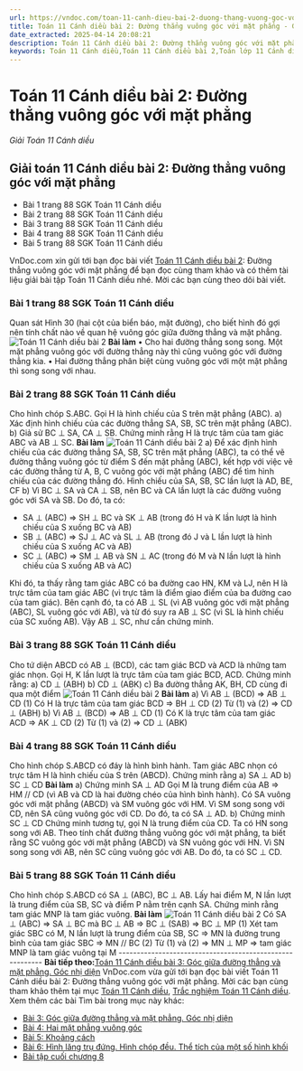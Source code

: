 ```yaml
---
url: https://vndoc.com/toan-11-canh-dieu-bai-2-duong-thang-vuong-goc-voi-mat-phang-309192
title: Toán 11 Cánh diều bài 2: Đường thẳng vuông góc với mặt phẳng - Giải Toán 11 Cánh diều - VnDoc.com
date_extracted: 2025-04-14 20:08:21
description: Toán 11 Cánh diều bài 2: Đường thẳng vuông góc với mặt phẳng được VnDoc.com sưu tầm và xin gửi tới bạn đọc cùng tham khảo. Mời các bạn cùng theo dõi để có thêm tài liệu giải SGK Toán 11 Cánh diều nhé.
keywords: Toán 11 Cánh diều,Toán 11 Cánh diều bài 2,Toán lớp 11 Cánh diều,bài tập toán 11 Cánh diều,giải sgk toán 11 Cánh diều,giải toán 11 Cánh diều,toán 11 CD,toán 11,giải toán 11 Cánh diều bài 2,Toán 11 Cánh diều bài 2 Đường thẳng vuông góc với mặt phẳng,Đường thẳng vuông góc với mặt phẳng
---
```


# Toán 11 Cánh diều bài 2: Đường thẳng vuông góc với mặt phẳng
 _Giải Toán 11 Cánh diều_
## Giải toán 11 Cánh diều bài 2: Đường thẳng vuông góc với mặt phẳng
  * Bài 1 trang 88 SGK Toán 11 Cánh diều
  * Bài 2 trang 88 SGK Toán 11 Cánh diều
  * Bài 3 trang 88 SGK Toán 11 Cánh diều
  * Bài 4 trang 88 SGK Toán 11 Cánh diều
  * Bài 5 trang 88 SGK Toán 11 Cánh diều

VnDoc.com xin gửi tới bạn đọc bài viết [Toán 11 Cánh diều bài 2](<https://vndoc.com/toan-11-canh-dieu-bai-2-duong-thang-vuong-goc-voi-mat-phang-309192>): Đường thẳng vuông góc với mặt phẳng để bạn đọc cùng tham khảo và có thêm tài liệu giải bài tập Toán 11 Cánh diều nhé. Mời các bạn cùng theo dõi bài viết.
### Bài 1 trang 88 SGK Toán 11 Cánh diều
Quan sát Hình 30 \(hai cột của biển báo, mặt đường\), cho biết hình đó gợi nên tính chất nào về quan hệ vuông góc giữa đường thẳng và mặt phẳng.
![Toán 11 Cánh diều bài 2](https://i.vdoc.vn/data/image/2023/11/10/toan-11-canh-dieu-bai-2-1.jpg)
**Bài làm**
• Cho hai đường thẳng song song. Một mặt phẳng vuông góc với đường thẳng này thì cũng vuông góc với đường thẳng kia.
• Hai đường thẳng phân biệt cùng vuông góc với một mặt phẳng thì song song với nhau.
### Bài 2 trang 88 SGK Toán 11 Cánh diều
Cho hình chóp S.ABC. Gọi H là hình chiếu của S trên mặt phẳng \(ABC\).
a\) Xác định hình chiếu của các đường thẳng SA, SB, SC trên mặt phẳng \(ABC\).
b\) Giả sử BC ⊥ SA, CA ⊥ SB. Chứng minh rằng H là trực tâm của tam giác ABC và AB ⊥ SC.
**Bài làm**
![Toán 11 Cánh diều bài 2](https://i.vdoc.vn/data/image/2023/11/10/toan-11-canh-dieu-bai-2-2.jpg)
a\) Để xác định hình chiếu của các đường thẳng SA, SB, SC trên mặt phẳng \(ABC\), ta có thể vẽ đường thẳng vuông góc từ điểm S đến mặt phẳng \(ABC\), kết hợp với việc vẽ các đường thẳng từ A, B, C vuông góc với mặt phẳng \(ABC\) để tìm hình chiếu của các đường thẳng đó. Hình chiếu của SA, SB, SC lần lượt là AD, BE, CF
b\) Vì BC ⊥ SA và CA ⊥ SB, nên BC và CA lần lượt là các đường vuông góc với SA và SB. Do đó, ta có:
  * SA ⊥ \(ABC\) ⇒ SH ⊥ BC và SK ⊥ AB \(trong đó H và K lần lượt là hình chiếu của S xuống BC và AB\)
  * SB ⊥ \(ABC\) ⇒ SJ ⊥ AC và SL ⊥ AB \(trong đó J và L lần lượt là hình chiếu của S xuống AC và AB\)
  * SC ⊥ \(ABC\) ⇒ SM ⊥ AB và SN ⊥ AC \(trong đó M và N lần lượt là hình chiếu của S xuống AB và AC\)

Khi đó, ta thấy rằng tam giác ABC có ba đường cao HN, KM và LJ, nên H là trực tâm của tam giác ABC \(vì trực tâm là điểm giao điểm của ba đường cao của tam giác\).
Bên cạnh đó, ta có AB ⊥ SL \(vì AB vuông góc với mặt phẳng \(ABC\), SL vuông góc với AB\), và từ đó suy ra AB ⊥ SC \(vì SL là hình chiếu của SC xuống AB\). Vậy AB ⊥ SC, như cần chứng minh.
### Bài 3 trang 88 SGK Toán 11 Cánh diều
Cho tứ diện ABCD có AB ⊥ \(BCD\), các tam giác BCD và ACD là những tam giác nhọn. Gọi H, K lần lượt là trực tâm của tam giác BCD, ACD. Chứng minh rằng:
a\) CD ⊥ \(ABH\)
b\) CD ⊥ \(ABK\)
c\) Ba đường thẳng AK, BH, CD cùng đi qua một điểm
![Toán 11 Cánh diều bài 2](https://i.vdoc.vn/data/image/2023/11/10/toan-11-canh-dieu-bai-2-3.jpg)
**Bài làm**
a\) Vì AB ⊥ \(BCD\)
=> AB ⊥ CD \(1\)
Có H là trực tâm của tam giác BCD => BH ⊥ CD \(2\)
Từ \(1\) và \(2\) => CD ⊥ \(ABH\)
b\) Vì AB ⊥ \(BCD\)
=> AB ⊥ CD \(1\)
Có K là trực tâm của tam giác ACD => AK ⊥ CD \(2\)
Từ \(1\) và \(2\) => CD ⊥ \(ABK\)
### Bài 4 trang 88 SGK Toán 11 Cánh diều
Cho hình chóp S.ABCD có đáy là hình bình hành. Tam giác ABC nhọn có trực tâm H là hình chiếu của S trên \(ABCD\). Chứng minh rằng
a\) SA ⊥ AD
b\) SC ⊥ CD
**Bài làm**
a\) Chứng minh SA ⊥ AD
Gọi M là trung điểm của AB
=> HM // CD \(vì AB và CD là hai đường chéo của hình bình hành\).
Có SA vuông góc với mặt phẳng \(ABCD\) và SM vuông góc với HM. Vì SM song song với CD, nên SA cũng vuông góc với CD. Do đó, ta có SA ⊥ AD.
b\) Chứng minh SC ⊥ CD
Chứng minh tương tự, gọi N là trung điểm của CD. Ta có HN song song với AB. Theo tính chất đường thẳng vuông góc với mặt phẳng, ta biết rằng SC vuông góc với mặt phẳng \(ABCD\) và SN vuông góc với HN. Vì SN song song với AB, nên SC cũng vuông góc với AB. Do đó, ta có SC ⊥ CD.
### Bài 5 trang 88 SGK Toán 11 Cánh diều
Cho hình chóp S.ABCD có SA ⊥ \(ABC\), BC ⊥ AB. Lấy hai điểm M, N lần lượt là trung điểm của SB, SC và điểm P nằm trên cạnh SA. Chứng minh rằng tam giác MNP là tam giác vuông.
**Bài làm**
![Toán 11 Cánh diều bài 2](https://i.vdoc.vn/data/image/2023/11/10/toan-11-canh-dieu-bai-2-4.jpg)
Có SA ⊥ \(ABC\) => SA ⊥ BC
mà BC ⊥ AB
=> BC ⊥ \(SAB\)
=> BC ⊥ MP \(1\)
Xét tam giác SBC có M, N lần lượt là trung điểm của SB, SC
=> MN là đường trung bình của tam giác SBC
=> MN // BC \(2\)
Từ \(1\) và \(2\)
=> MN ⊥ MP
=> tam giác MNP là tam giác vuông tại M
\---------------------------------------------------------
**Bài tiếp theo:**[Toán 11 Cánh diều bài 3: Góc giữa đường thẳng và mặt phẳng. Góc nhị diện](<https://vndoc.com/toan-11-canh-dieu-bai-3-goc-giua-duong-thang-va-mat-phang-goc-nhi-dien-309198>)
VnDoc.com vừa gửi tới bạn đọc bài viết Toán 11 Cánh diều bài 2: Đường thẳng vuông góc với mặt phẳng. Mời các bạn cùng tham khảo thêm tại mục [Toán 11 Cánh diều](<https://vndoc.com/toan-11-canh-dieu>), [Trắc nghiệm Toán 11 Cánh diều](<https://vndoc.com/trac-nghiem-toan-11-canh-dieu>).
Xem thêm các bài Tìm bài trong mục này khác:
  * [Bài 3: Góc giữa đường thẳng và mặt phẳng. Góc nhị diện](</toan-11-canh-dieu-bai-3-goc-giua-duong-thang-va-mat-phang-goc-nhi-dien-309198>)
  * [Bài 4: Hai mặt phẳng vuông góc](</toan-11-canh-dieu-bai-4-hai-mat-phang-vuong-goc-309202>)
  * [Bài 5: Khoảng cách](</toan-11-canh-dieu-bai-5-khoang-cach-309208>)
  * [Bài 6: Hình lăng trụ đứng. Hình chóp đều. Thể tích của một số hình khối](</toan-11-canh-dieu-bai-6-hinh-lang-tru-dung-hinh-chop-deu-the-tich-cua-mot-so-hinh-khoi-309213>)
  * [Bài tập cuối chương 8](</toan-11-canh-dieu-bai-tap-cuoi-chuong-8-309224>)

